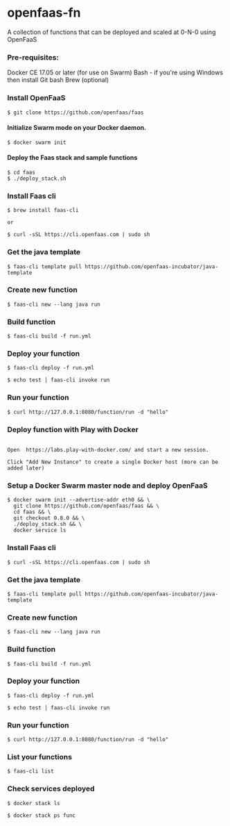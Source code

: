 # openfaas-fn
A collection of functions that can be deployed and scaled at 0-N-0 using OpenFaaS

### Pre-requisites:

Docker CE 17.05 or later (for use on Swarm)
Bash - if you're using Windows then install Git bash
Brew (optional)

### Install OpenFaaS

```
$ git clone https://github.com/openfaas/faas
```
#### Initialize Swarm mode on your Docker daemon.

```
$ docker swarm init
```
#### Deploy the Faas stack and sample functions

```
$ cd faas
$ ./deploy_stack.sh
```

### Install Faas cli 

```
$ brew install faas-cli

or 

$ curl -sSL https://cli.openfaas.com | sudo sh

```

### Get the java template 

```
$ faas-cli template pull https://github.com/openfaas-incubator/java-template
```

### Create new function

```
$ faas-cli new --lang java run
```
### Build function 

```
$ faas-cli build -f run.yml
```

### Deploy your function
```
$ faas-cli deploy -f run.yml

$ echo test | faas-cli invoke run

``` 

### Run your function 

```
$ curl http://127.0.0.1:8080/function/run -d "hello"
```


### Deploy function with Play with Docker

```

Open  https://labs.play-with-docker.com/ and start a new session. 

Click "Add New Instance" to create a single Docker host (more can be added later)
```

 ### Setup a Docker Swarm master node and deploy OpenFaaS
 
 ```
 $ docker swarm init --advertise-addr eth0 && \
   git clone https://github.com/openfaas/faas && \
   cd faas && \
   git checkout 0.8.0 && \
   ./deploy_stack.sh && \
   docker service ls

```

### Install Faas cli 

```
$ curl -sSL https://cli.openfaas.com | sudo sh
```

### Get the java template 

```
$ faas-cli template pull https://github.com/openfaas-incubator/java-template
```

### Create new function

```
$ faas-cli new --lang java run
```
### Build function 

```
$ faas-cli build -f run.yml
```

### Deploy your function
```
$ faas-cli deploy -f run.yml

$ echo test | faas-cli invoke run
``` 

### Run your function 

```
$ curl http://127.0.0.1:8080/function/run -d "hello"
```

### List your functions

```
$ faas-cli list
```

### Check services deployed

```
$ docker stack ls

$ docker stack ps func
```